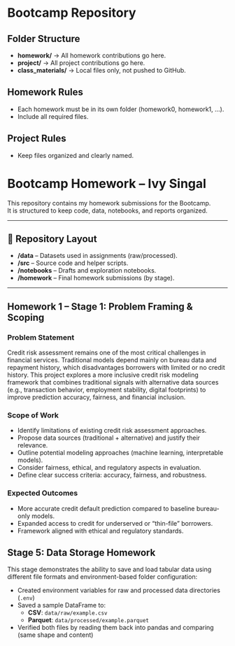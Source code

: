 # Bootcamp Repository

## Folder Structure
- **homework/** → All homework contributions go here.
- **project/** → All project contributions go here.
- **class_materials/** → Local files only, not pushed to GitHub.

## Homework Rules
- Each homework must be in its own folder (homework0, homework1, ...).
- Include all required files.

## Project Rules
- Keep files organized and clearly named.

# Bootcamp Homework – Ivy Singal  

This repository contains my homework submissions for the Bootcamp.  
It is structured to keep code, data, notebooks, and reports organized.

---

## 📂 Repository Layout  
- **/data** – Datasets used in assignments (raw/processed).  
- **/src** – Source code and helper scripts.  
- **/notebooks** – Drafts and exploration notebooks.  
- **/homework** – Final homework submissions (by stage).  

---

## Homework 1 – Stage 1: Problem Framing & Scoping  

### Problem Statement  
Credit risk assessment remains one of the most critical challenges in financial services. Traditional models depend mainly on bureau data and repayment history, which disadvantages borrowers with limited or no credit history. This project explores a more inclusive credit risk modeling framework that combines traditional signals with alternative data sources (e.g., transaction behavior, employment stability, digital footprints) to improve prediction accuracy, fairness, and financial inclusion.  

### Scope of Work  
- Identify limitations of existing credit risk assessment approaches.  
- Propose data sources (traditional + alternative) and justify their relevance.  
- Outline potential modeling approaches (machine learning, interpretable models).  
- Consider fairness, ethical, and regulatory aspects in evaluation.  
- Define clear success criteria: accuracy, fairness, and robustness.  

### Expected Outcomes  
- More accurate credit default prediction compared to baseline bureau-only models.  
- Expanded access to credit for underserved or “thin-file” borrowers.  
- Framework aligned with ethical and regulatory standards.  

## Stage 5: Data Storage Homework

This stage demonstrates the ability to save and load tabular data using different file formats and environment-based folder configuration:

- Created environment variables for raw and processed data directories (`.env`)
- Saved a sample DataFrame to:
  - **CSV**: `data/raw/example.csv`
  - **Parquet**: `data/processed/example.parquet`
- Verified both files by reading them back into pandas and comparing (same shape and content)

